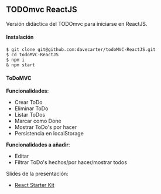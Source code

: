 ## TODOmvc ReactJS

Versión didáctica del TODOmvc para iniciarse en ReactJS.

#### Instalación

```
$ git clone git@github.com:davecarter/todoMVC-ReactJS.git
$ cd todoMVC-ReactJS
$ npm i
& npm start
```

#### ToDoMVC

**Funcionalidades**:
- Crear ToDo
- Eliminar ToDo
- Listar ToDos
- Marcar como Done
- Mostrar ToDo's por hacer
- Persistencia en localStorage

**Funcionalidades a añadir**:
- Editar
- Filtrar ToDo's hechos/por hacer/mostrar todos

Slides de la presentación:
- [React Starter Kit](https://aprendiendofrontend.github.io/react-starter-kit/#/)
